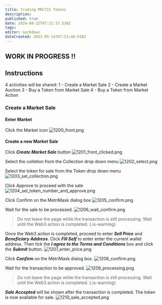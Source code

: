 ```yaml
---
title: Trading MRC721 Tokens
description: 
published: true
date: 2024-08-22T07:21:17.538Z
tags: 
editor: markdown
dateCreated: 2023-05-14T07:53:40.618Z
---
```


WORK IN PROGRESS !!
---

## Instructions

4 activities will be shared:
1 - Create a Market Sale
2 - Create a Market Auction
3 - Buy a Token from Market Sale
4 - Buy a Token from Market Action

### Create a Market Sale
#### Enter Market
Click the Market icon
![1200_front.png](/profile-guides/trading-guides/1200_front.png)

#### Create a new Market Sale
Click ***Create Market Sale*** button
![1201_front_clicked.png](/profile-guides/trading-guides/1201_front_clicked.png)

Select the colletion from the Collection drop down menu
![1202_select.png](/profile-guides/trading-guides/1202_select.png)

Select the token for sale from the Token drop down menu
![1203_sel_collection.png](/profile-guides/trading-guides/1203_sel_collection.png)

Click Approve to proceed with the sale
![1204_sel_token_number_and_approve.png](/profile-guides/trading-guides/1204_sel_token_number_and_approve.png)

Click Confirm on the MetriMask dialog box
![1205_confirm.png](/profile-guides/trading-guides/1205_confirm.png)

Wait for the sale to be processed.
![1206_wait_confirm.png](/profile-guides/trading-guides/1206_wait_confirm.png)
> Do not leave the page while the transaction is still processing. Wait until the Web3 action is completed.
{.is-warning}

Once the Web3 action is completed, proceed to enter ***Sell Price*** and ***Beneficiary Address***. Click ***Fill Self*** to enter enter the current wallet address. 
Then tick the ***I agree to the Terms and Conditions*** box and click the ***Submit*** button.
![1207_enter_price.png](/profile-guides/trading-guides/1207_enter_price.png)

Click ***Confirm*** on the MetriMask dialog box.
![1208_confirm.png](/profile-guides/trading-guides/1208_confirm.png)

Wait for the transaction to be approved.
![1209_processing.png](/profile-guides/trading-guides/1209_processing.png)
> Do not leave the page while the transaction is still processing. Wait until the Web3 action is completed.
{.is-warning}

***Sale Accepted*** will be shown after the transaction is completed. The token is now available for sale.
![1210_sale_accepted.png](/profile-guides/trading-guides/1210_sale_accepted.png)
